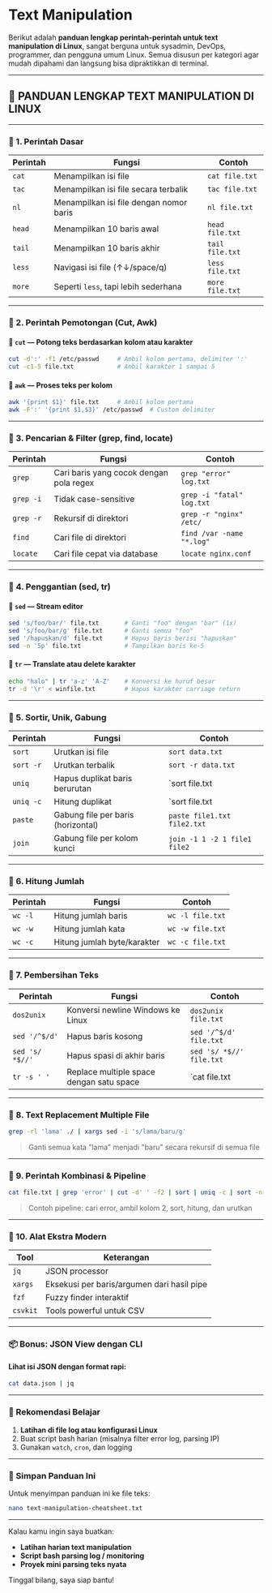 # Text Manipulation

Berikut adalah **panduan lengkap perintah-perintah untuk text manipulation di Linux**, sangat berguna untuk sysadmin, DevOps, programmer, dan pengguna umum Linux. Semua disusun per kategori agar mudah dipahami dan langsung bisa dipraktikkan di terminal.

***

## 📘 PANDUAN LENGKAP TEXT MANIPULATION DI LINUX

***

### 📌 1. **Perintah Dasar**

| Perintah | Fungsi                                  | Contoh          |
| -------- | --------------------------------------- | --------------- |
| `cat`    | Menampilkan isi file                    | `cat file.txt`  |
| `tac`    | Menampilkan isi file secara terbalik    | `tac file.txt`  |
| `nl`     | Menampilkan isi file dengan nomor baris | `nl file.txt`   |
| `head`   | Menampilkan 10 baris awal               | `head file.txt` |
| `tail`   | Menampilkan 10 baris akhir              | `tail file.txt` |
| `less`   | Navigasi isi file (↑↓/space/q)          | `less file.txt` |
| `more`   | Seperti `less`, tapi lebih sederhana    | `more file.txt` |

***

### 🧵 2. **Perintah Pemotongan (Cut, Awk)**

#### 🔹 `cut` — Potong teks berdasarkan kolom atau karakter

```bash
cut -d':' -f1 /etc/passwd     # Ambil kolom pertama, delimiter ':'
cut -c1-5 file.txt            # Ambil karakter 1 sampai 5
```

#### 🔹 `awk` — Proses teks per kolom

```bash
awk '{print $1}' file.txt     # Ambil kolom pertama
awk -F':' '{print $1,$3}' /etc/passwd  # Custom delimiter
```

***

### 🧪 3. **Pencarian & Filter (grep, find, locate)**

| Perintah  | Fungsi                                  | Contoh                    |
| --------- | --------------------------------------- | ------------------------- |
| `grep`    | Cari baris yang cocok dengan pola regex | `grep "error" log.txt`    |
| `grep -i` | Tidak case-sensitive                    | `grep -i "fatal" log.txt` |
| `grep -r` | Rekursif di direktori                   | `grep -r "nginx" /etc/`   |
| `find`    | Cari file di direktori                  | `find /var -name "*.log"` |
| `locate`  | Cari file cepat via database            | `locate nginx.conf`       |

***

### 🔄 4. **Penggantian (sed, tr)**

#### 🔹 `sed` — Stream editor

```bash
sed 's/foo/bar/' file.txt       # Ganti "foo" dengan "bar" (1x)
sed 's/foo/bar/g' file.txt      # Ganti semua "foo"
sed '/hapuskan/d' file.txt      # Hapus baris berisi "hapuskan"
sed -n '5p' file.txt            # Tampilkan baris ke-5
```

#### 🔹 `tr` — Translate atau delete karakter

```bash
echo "halo" | tr 'a-z' 'A-Z'    # Konversi ke huruf besar
tr -d '\r' < winfile.txt        # Hapus karakter carriage return
```

***

### 🔀 5. **Sortir, Unik, Gabung**

| Perintah  | Fungsi                             | Contoh                       |
| --------- | ---------------------------------- | ---------------------------- |
| `sort`    | Urutkan isi file                   | `sort data.txt`              |
| `sort -r` | Urutkan terbalik                   | `sort -r data.txt`           |
| `uniq`    | Hapus duplikat baris berurutan     | \`sort file.txt              |
| `uniq -c` | Hitung duplikat                    | \`sort file.txt              |
| `paste`   | Gabung file per baris (horizontal) | `paste file1.txt file2.txt`  |
| `join`    | Gabung file per kolom kunci        | `join -1 1 -2 1 file1 file2` |

***

### 🔢 6. **Hitung Jumlah**

| Perintah | Fungsi                      | Contoh           |
| -------- | --------------------------- | ---------------- |
| `wc -l`  | Hitung jumlah baris         | `wc -l file.txt` |
| `wc -w`  | Hitung jumlah kata          | `wc -w file.txt` |
| `wc -c`  | Hitung jumlah byte/karakter | `wc -c file.txt` |

***

### 🧹 7. **Pembersihan Teks**

| Perintah        | Fungsi                                   | Contoh                   |
| --------------- | ---------------------------------------- | ------------------------ |
| `dos2unix`      | Konversi newline Windows ke Linux        | `dos2unix file.txt`      |
| `sed '/^$/d'`   | Hapus baris kosong                       | `sed '/^$/d' file.txt`   |
| `sed 's/ *$//'` | Hapus spasi di akhir baris               | `sed 's/ *$//' file.txt` |
| `tr -s ' '`     | Replace multiple space dengan satu space | \`cat file.txt           |

***

### 🔄 8. **Text Replacement Multiple File**

```bash
grep -rl 'lama' ./ | xargs sed -i 's/lama/baru/g'
```

> Ganti semua kata "lama" menjadi "baru" secara rekursif di semua file

***

### 🧠 9. **Perintah Kombinasi & Pipeline**

```bash
cat file.txt | grep 'error' | cut -d' ' -f2 | sort | uniq -c | sort -nr
```

> Contoh pipeline: cari error, ambil kolom 2, sort, hitung, dan urutkan

***

### 🔧 10. **Alat Ekstra Modern**

| Tool     | Keterangan                                 |
| -------- | ------------------------------------------ |
| `jq`     | JSON processor                             |
| `xargs`  | Eksekusi per baris/argumen dari hasil pipe |
| `fzf`    | Fuzzy finder interaktif                    |
| `csvkit` | Tools powerful untuk CSV                   |

***

### 📦 Bonus: JSON View dengan CLI

#### Lihat isi JSON dengan format rapi:

```bash
cat data.json | jq
```

***

### 🎯 Rekomendasi Belajar

1. **Latihan di file log atau konfigurasi Linux**
2. Buat script bash harian (misalnya filter error log, parsing IP)
3. Gunakan `watch`, `cron`, dan logging

***

### 📁 Simpan Panduan Ini

Untuk menyimpan panduan ini ke file teks:

```bash
nano text-manipulation-cheatsheet.txt
```

***

Kalau kamu ingin saya buatkan:

* **Latihan harian text manipulation**
* **Script bash parsing log / monitoring**
* **Proyek mini parsing teks nyata**

Tinggal bilang, saya siap bantu!
